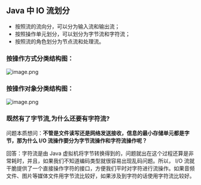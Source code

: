 ## Java 中 IO 流划分

- 按照流的流向分，可以分为输入流和输出流；
- 按照操作单元划分，可以划分为字节流和字符流；
- 按照流的角色划分为节点流和处理流。



### 按操作方式分类结构图：

![image.png](https://upload-images.jianshu.io/upload_images/9229344-15a36cee5f170950.png?imageMogr2/auto-orient/strip%7CimageView2/2/w/1240)

### 按操作对象分类结构图：

![image.png](https://upload-images.jianshu.io/upload_images/9229344-10bd59a2db388f95.png?imageMogr2/auto-orient/strip%7CimageView2/2/w/1240)



### 既然有了字节流,为什么还要有字符流?

问题本质想问：**不管是文件读写还是网络发送接收，信息的最小存储单元都是字节，那为什么 I/O 流操作要分为字节流操作和字符流操作呢？**

回答：字符流是由 Java 虚拟机将字节转换得到的，问题就出在这个过程还算是非常耗时，并且，如果我们不知道编码类型就很容易出现乱码问题。所以， I/O 流就干脆提供了一个直接操作字符的接口，方便我们平时对字符进行流操作。如果音频文件、图片等媒体文件用字节流比较好，如果涉及到字符的话使用字符流比较好。